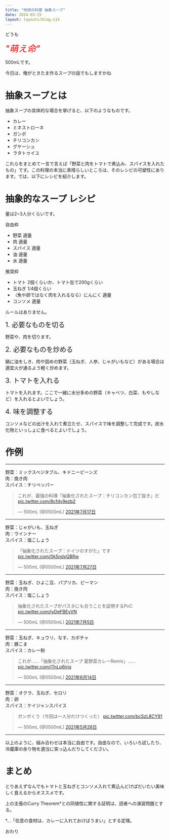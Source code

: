 ```yaml
---
title: "地球の料理 抽象スープ"
date: 2024-03-25
layout: layouts/blog.njk
---
```

<p>どうも</p>

<p><em><span style="color: #ff0000"><span style="font-size: 200%">"萌え命"</span></span></em></p>

<p>500mLです。</p>

<p>今日は、俺がときたま作るスープの話でもしますかね</p>

<h1>抽象スープとは</h1>

<p>抽象スープの具体的な場合を挙げると、以下のようなものです。</p>

<ul>
<li>カレー</li>
<li>ミネストローネ</li>
<li>ガンボ</li>
<li>チリコンカン</li>
<li>グヤーシュ</li>
<li>ラタトゥイユ</li>
</ul>


<p>これらをまとめて一言で言えば「野菜と肉をトマトで煮込み、スパイスを入れたもの」です。この料理の本当に素晴らしいところは、そのレシピの可塑性にあります。では、以下にレシピを紹介します。</p>

<h1>抽象的なスープ レシピ</h1>

<p>量は2~3人分くらいです。</p>

<p>自由枠</p>

<ul>
<li>野菜 適量</li>
<li>肉 適量</li>
<li>スパイス 適量</li>
<li>油 適量</li>
<li>水 適量</li>
</ul>


<p>推奨枠</p>

<ul>
<li>トマト 2個くらいか、トマト缶で200gくらい</li>
<li>玉ねぎ 1/4個くらい</li>
<li>（魚や卵ではなく肉を入れるなら）にんにく 適量</li>
<li>コンソメ 適量</li>
</ul>


<p>ルールはありません。</p>

<p><span style="font-size: 150%">1. 必要なものを切る</span></p>

<p>野菜や、肉を切ります。</p>

<p><span style="font-size: 150%">2. 必要なものを炒める</span></p>

<p>鍋に油をしき、肉や固めの野菜（玉ねぎ、人参、じゃがいもなど）がある場合は適宜火が通るよう軽く炒めます。</p>

<p><span style="font-size: 150%">3. トマトを入れる</span></p>

<p>トマトを入れます。ここで一緒に水分多めの野菜（キャベツ、白菜、もやしなど）を入れるとよいでしょう。</p>

<p><span style="font-size: 150%">4. 味を調整する</span></p>

<p>コンソメなどの出汁を入れて煮立たせ、スパイスで味を調整して完成です。炭水化物といっしょに食べるとよいでしょう。</p>

<h1>作例</h1>

<hr />

<p>野菜：ミックスベジタブル、キドニービーンズ<br>
肉：挽き肉<br>
スパイス：チリペッパー<br></p>

<p><blockquote data-conversation="none" class="twitter-tweet" data-lang="ja"><p lang="ja" dir="ltr">これが、最強の料理「抽象化されたスープ：チリコンカン包丁抜き」だ <a href="https://t.co/8cfdv9ezb2">pic.twitter.com/8cfdv9ezb2</a></p>&mdash; 500mL (@0500mL) <a href="https://twitter.com/0500mL/status/1416365726668005376?ref_src=twsrc%5Etfw">2021年7月17日</a></blockquote> <script async src="https://platform.twitter.com/widgets.js" charset="utf-8"></script>  </p>

<hr />

<p>野菜：じゃがいも、玉ねぎ<br>
肉：ウインナー<br>
スパイス：塩こしょう<br></p>

<p><blockquote data-conversation="none" class="twitter-tweet" data-lang="ja"><p lang="ja" dir="ltr">「抽象化されたスープ：ドイツのすがた」です <a href="https://t.co/0k5ndxQBRw">pic.twitter.com/0k5ndxQBRw</a></p>&mdash; 500mL (@0500mL) <a href="https://twitter.com/0500mL/status/1420013756793462788?ref_src=twsrc%5Etfw">2021年7月27日</a></blockquote> <script async src="https://platform.twitter.com/widgets.js" charset="utf-8"></script>  </p>

<hr />

<p>野菜：玉ねぎ、ひよこ豆、パプリカ、ピーマン<br>
肉：挽き肉<br>
スパイス：塩こしょう<br></p>

<p><blockquote data-conversation="none" class="twitter-tweet" data-lang="ja"><p lang="ja" dir="ltr">抽象化されたスープがパスタにも合うことを証明するPoC <a href="https://t.co/iyDeFBEyVN">pic.twitter.com/iyDeFBEyVN</a></p>&mdash; 500mL (@0500mL) <a href="https://twitter.com/0500mL/status/1412011252084211715?ref_src=twsrc%5Etfw">2021年7月5日</a></blockquote> <script async src="https://platform.twitter.com/widgets.js" charset="utf-8"></script>  </p>

<hr />

<p>野菜：玉ねぎ、キュウリ、なす、カボチャ<br>
肉：豚こま<br>
スパイス：カレー粉<br></p>

<p><blockquote data-conversation="none" class="twitter-tweet" data-lang="ja"><p lang="ja" dir="ltr">これが……「抽象化されたスープ 夏野菜カレーRemix」…… <a href="https://t.co/jTnLp6iriq">pic.twitter.com/jTnLp6iriq</a></p>&mdash; 500mL (@0500mL) <a href="https://twitter.com/0500mL/status/1404401563041341444?ref_src=twsrc%5Etfw">2021年6月14日</a></blockquote> <script async src="https://platform.twitter.com/widgets.js" charset="utf-8"></script>  </p>

<hr />

<p>野菜：オクラ、玉ねぎ、セロリ<br>
肉：卵<br>
スパイス：ケイジャンスパイス<br></p>

<p><blockquote data-conversation="none" class="twitter-tweet" data-lang="ja"><p lang="ja" dir="ltr">ガンボくう（今回は一人分だけつくった） <a href="https://t.co/bcSzL8CY91">pic.twitter.com/bcSzL8CY91</a></p>&mdash; 500mL (@0500mL) <a href="https://twitter.com/0500mL/status/1397401319699140608?ref_src=twsrc%5Etfw">2021年5月26日</a></blockquote> <script async src="https://platform.twitter.com/widgets.js" charset="utf-8"></script>  </p>

<hr />

<p>以上のように、組み合わせは本当に自由です。自由なので、いろいろ試したり、冷蔵庫の余り物を適当に突っ込んだりしてください。</p>

<h1>まとめ</h1>

<p>とりあえずなんでもトマトと玉ねぎとコンソメ入れて煮込んどけばだいたい美味しく食えるからオススメです。</p>

<p>上の主張のCurry Theorem*との同値性に関する証明は、読者への演習問題とする。</p>

<p>*…「任意の食材は、カレーに入れておけばうまい」とする定理。</p>

<p>おわり</p>